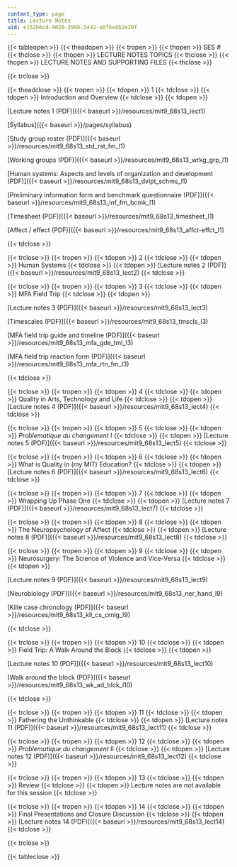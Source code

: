 ```yaml
---
content_type: page
title: Lecture Notes
uid: e152b6cd-9020-399b-3442-a0f6e8b2e20f
---
```


{{< tableopen >}}
{{< theadopen >}}
{{< tropen >}}
{{< thopen >}}
SES #
{{< thclose >}}
{{< thopen >}}
LECTURE NOTES TOPICS
{{< thclose >}}
{{< thopen >}}
LECTURE NOTES AND SUPPORTING FILES
{{< thclose >}}

{{< trclose >}}

{{< theadclose >}}
{{< tropen >}}
{{< tdopen >}}
1
{{< tdclose >}}
{{< tdopen >}}
Introduction and Overview
{{< tdclose >}}
{{< tdopen >}}


[Lecture notes 1 (PDF)]({{< baseurl >}}/resources/mit9_68s13_lect1)

[Syllabus]({{< baseurl >}}/pages/syllabus)

[Study group roster (PDF)]({{< baseurl >}}/resources/mit9_68s13_std_rst_fm_l1)

[Working groups (PDF)]({{< baseurl >}}/resources/mit9_68s13_wrkg_grp_l1)

[Human systems: Aspects and levels of organization and development (PDF)]({{< baseurl >}}/resources/mit9_68s13_dvlpt_schms_l1)

[Preliminary information form and benchmark questionnaire (PDF)]({{< baseurl >}}/resources/mit9_68s13_inf_fm_bcmk_l1)

[Timesheet (PDF)]({{< baseurl >}}/resources/mit9_68s13_timesheet_l1)

[Affect / effect (PDF)]({{< baseurl >}}/resources/mit9_68s13_affct-effct_l1)


{{< tdclose >}}

{{< trclose >}}
{{< tropen >}}
{{< tdopen >}}
2
{{< tdclose >}}
{{< tdopen >}}
Human Systems
{{< tdclose >}}
{{< tdopen >}}
[Lecture notes 2 (PDF)]({{< baseurl >}}/resources/mit9_68s13_lect2)
{{< tdclose >}}

{{< trclose >}}
{{< tropen >}}
{{< tdopen >}}
3
{{< tdclose >}}
{{< tdopen >}}
MFA Field Trip
{{< tdclose >}}
{{< tdopen >}}


[Lecture notes 3 (PDF)]({{< baseurl >}}/resources/mit9_68s13_lect3)

[Timescales (PDF)]({{< baseurl >}}/resources/mit9_68s13_tmscls_l3)

[MFA field trip guide and timeline (PDF)]({{< baseurl >}}/resources/mit9_68s13_mfa_gde_tml_l3)

[MFA field trip reaction form (PDF)]({{< baseurl >}}/resources/mit9_68s13_mfa_rtn_fm_l3)


{{< tdclose >}}

{{< trclose >}}
{{< tropen >}}
{{< tdopen >}}
4
{{< tdclose >}}
{{< tdopen >}}
Quality in Arts, Technology and Life
{{< tdclose >}}
{{< tdopen >}}
[Lecture notes 4 (PDF)]({{< baseurl >}}/resources/mit9_68s13_lect4)
{{< tdclose >}}

{{< trclose >}}
{{< tropen >}}
{{< tdopen >}}
5
{{< tdclose >}}
{{< tdopen >}}
_Problematique du changement_ I
{{< tdclose >}}
{{< tdopen >}}
[Lecture notes 5 (PDF)]({{< baseurl >}}/resources/mit9_68s13_lect5)
{{< tdclose >}}

{{< trclose >}}
{{< tropen >}}
{{< tdopen >}}
6
{{< tdclose >}}
{{< tdopen >}}
What is Quality in (my MIT) Education?
{{< tdclose >}}
{{< tdopen >}}
[Lecture notes 6 (PDF)]({{< baseurl >}}/resources/mit9_68s13_lect6)
{{< tdclose >}}

{{< trclose >}}
{{< tropen >}}
{{< tdopen >}}
7
{{< tdclose >}}
{{< tdopen >}}
Wrapping Up Phase One
{{< tdclose >}}
{{< tdopen >}}
[Lecture notes 7 (PDF)]({{< baseurl >}}/resources/mit9_68s13_lect7)
{{< tdclose >}}

{{< trclose >}}
{{< tropen >}}
{{< tdopen >}}
8
{{< tdclose >}}
{{< tdopen >}}
The Neuropsychology of Affect
{{< tdclose >}}
{{< tdopen >}}
[Lecture notes 8 (PDF)]({{< baseurl >}}/resources/mit9_68s13_lect8)
{{< tdclose >}}

{{< trclose >}}
{{< tropen >}}
{{< tdopen >}}
9
{{< tdclose >}}
{{< tdopen >}}
Neurosurgery: The Science of Violence and Vice-Versa
{{< tdclose >}}
{{< tdopen >}}


[Lecture notes 9 (PDF)]({{< baseurl >}}/resources/mit9_68s13_lect9)

[Neurobiology (PDF)]({{< baseurl >}}/resources/mit9_68s13_ner_hand_l9)

[Kille case chronology (PDF)]({{< baseurl >}}/resources/mit9_68s13_kll_cs_crnlg_l9)


{{< tdclose >}}

{{< trclose >}}
{{< tropen >}}
{{< tdopen >}}
10
{{< tdclose >}}
{{< tdopen >}}
Field Trip: A Walk Around the Block
{{< tdclose >}}
{{< tdopen >}}


[Lecture notes 10 (PDF)]({{< baseurl >}}/resources/mit9_68s13_lect10)

[Walk around the block (PDF)]({{< baseurl >}}/resources/mit9_68s13_wk_ad_blck_l10)


{{< tdclose >}}

{{< trclose >}}
{{< tropen >}}
{{< tdopen >}}
11
{{< tdclose >}}
{{< tdopen >}}
Fathering the Unthinkable
{{< tdclose >}}
{{< tdopen >}}
[Lecture notes 11 (PDF)]({{< baseurl >}}/resources/mit9_68s13_lect11)
{{< tdclose >}}

{{< trclose >}}
{{< tropen >}}
{{< tdopen >}}
12
{{< tdclose >}}
{{< tdopen >}}
_Problematique du changement_ II
{{< tdclose >}}
{{< tdopen >}}
[Lecture notes 12 (PDF)]({{< baseurl >}}/resources/mit9_68s13_lect12)
{{< tdclose >}}

{{< trclose >}}
{{< tropen >}}
{{< tdopen >}}
13
{{< tdclose >}}
{{< tdopen >}}
Review
{{< tdclose >}}
{{< tdopen >}}
Lecture notes are not available for this session
{{< tdclose >}}

{{< trclose >}}
{{< tropen >}}
{{< tdopen >}}
14
{{< tdclose >}}
{{< tdopen >}}
Final Presentations and Closure Discussion
{{< tdclose >}}
{{< tdopen >}}
[Lecture notes 14 (PDF)]({{< baseurl >}}/resources/mit9_68s13_lect14)
{{< tdclose >}}

{{< trclose >}}

{{< tableclose >}}